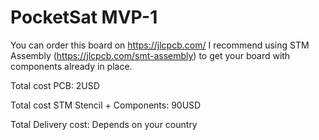 # PocketSat MVP-1

You can order this board on https://jlcpcb.com/
I recommend using STM Assembly (https://jlcpcb.com/smt-assembly) to get your board with components already in place.

Total cost PCB: 2USD

Total cost STM Stencil + Components: 90USD

Total Delivery cost: Depends on your country
